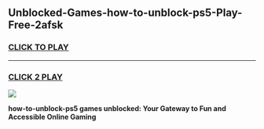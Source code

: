 
## Unblocked-Games-how-to-unblock-ps5-Play-Free-2afsk
<h3>
<a href="https://premium76.site?title=how-to-unblock-ps5&ref=20M">CLICK TO PLAY</a></h3>
<hr>

<h3>
<a href="https://premium76.site?title=how-to-unblock-ps5&ref=20M">CLICK 2 PLAY</a>
  
</h3>

<a href="https://premium76.site?title=how-to-unblock-ps5&ref=19M"><img src="https://clearcache.store/games.png"></a>


**how-to-unblock-ps5 games unblocked: Your Gateway to Fun and Accessible Online Gaming**
